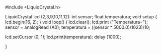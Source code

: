 #include <LiquidCrystal.h>

LiquidCrystal lcd (2,3,9,10,11,12): 
int sensor;
float temperatura;
void setup {
lcd.begin(16, 2);
}
void loop()
{
lcd.clear();
lcd.print ("Temperatura=");
sensor = analogRead (A0);
temperatura = ((sensor * 5000.0)/1023)/10;

lcd.setCursor (0, 1);
lcd.print(temperatura);
delay (1000);

}
